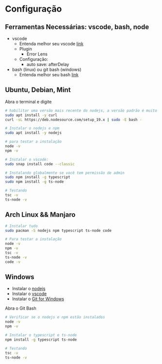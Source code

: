 # Configuração

## Ferramentas Necessárias: vscode, bash, node

- vscode
  - Entenda melhor seu vscode [link](https://github.com/senapk/fupisfun/blob/master/wiki/configure_vscode.md)
  - Plugin
    - Error Lens
  - Configuração:
    - auto save: afterDelay
- bash (linux) ou git bash (windows)
  - Entenda melhor seu bash [link](https://github.com/senapk/fupisfun/blob/master/wiki/configure_bash_and_git_bash.md)

## Ubuntu, Debian, Mint

Abra o terminal e digite

```bash
# habilitar uma versão mais recente do nodejs, a versão padrão é muito antiga
sudo apt install -y curl 
curl -sL https://deb.nodesource.com/setup_19.x | sudo -E bash - 

# Instalar o nodejs e npm
sudo apt install -y nodejs

# para testar a instalação
node -v
npm -v

# Instalar o vscode:
sudo snap install code --classic

# Instalando globalmente se você tem permissão de admin
sudo npm install -g typescript
sudo npm install -g ts-node

# Testando
tsc -v
ts-node -v
```

## Arch Linux && Manjaro

```bash
# Instalar tudo
sudo pacman -S nodejs npm typescript ts-node code

# Para testar a instalação
node -v
npm -v
tsc -v
ts-node -v
code -v
```

## Windows

- Instalar o [nodejs](https://nodejs.org/en/download/)
- Instalar o [vscode](https://code.visualstudio.com/download)
- Instalar o [Git for Windows](https://gitforwindows.org/)

Abra o Git Bash

```bash
# Verificar se o nodejs e npm estão instalados
node -v
npm -v

# Instalar o typescript e ts-node
npm install -g typescript ts-node

# Testando
tsc -v
ts-node -v
```
